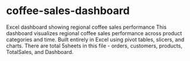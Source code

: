 # coffee-sales-dashboard
Excel dashboard showing regional coffee sales performance
This dashboard visualizes regional coffee sales performance across product categories and time. Built entirely in Excel using pivot tables, slicers, and charts.
There are total 5sheets in this file - orders, customers, products, TotalSales, and Dashboard.
